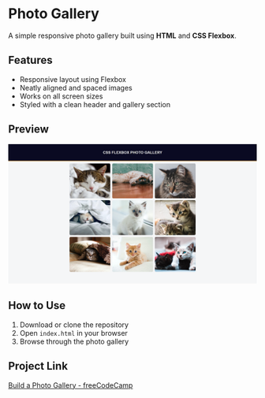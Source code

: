 # Photo Gallery

A simple responsive photo gallery built using **HTML** and **CSS Flexbox**.

## Features

- Responsive layout using Flexbox  
- Neatly aligned and spaced images  
- Works on all screen sizes  
- Styled with a clean header and gallery section

## Preview

![Project Preview](./image/project.png)

## How to Use

1. Download or clone the repository  
2. Open `index.html` in your browser  
3. Browse through the photo gallery

## Project Link

[Build a Photo Gallery - freeCodeCamp](https://www.freecodecamp.org/learn/2022/responsive-web-design/learn-css-flexbox-by-building-a-photo-gallery/step-1)
